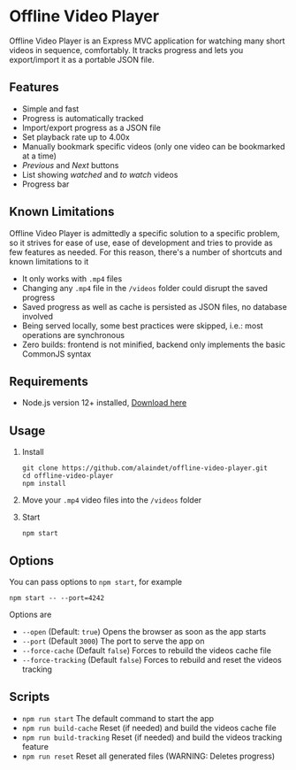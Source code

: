 # Offline Video Player

Offline Video Player is an Express MVC application for watching many short videos in sequence, comfortably. It tracks progress and lets you export/import it as a portable JSON file.


## Features

- Simple and fast
- Progress is automatically tracked
- Import/export progress as a JSON file
- Set playback rate up to 4.00x
- Manually bookmark specific videos (only one video can be bookmarked at a time)
- *Previous* and *Next* buttons
- List showing *watched* and *to watch* videos
- Progress bar


## Known Limitations

Offline Video Player is admittedly a specific solution to a specific problem, so it strives for ease of use, ease of development and tries to provide as few features as needed. For this reason, there's a number of shortcuts and known limitations to it

- It only works with `.mp4` files
- Changing any `.mp4` file in the `/videos` folder could disrupt the saved progress
- Saved progress as well as cache is persisted as JSON files, no database involved
- Being served locally, some best practices were skipped, i.e.: most operations are synchronous
- Zero builds: frontend is not minified, backend only implements the basic CommonJS syntax


## Requirements

- Node.js version 12+ installed, [Download here](https://nodejs.org/it/download/)


## Usage

1. Install
   ```
   git clone https://github.com/alaindet/offline-video-player.git
   cd offline-video-player
   npm install
   ```

2. Move your `.mp4` video files into the `/videos` folder

3. Start
   ```
   npm start
   ```

## Options

You can pass options to `npm start`, for example

```
npm start -- --port=4242
```

Options are

- `--open` (Default: `true`) Opens the browser as soon as the app starts
- `--port` (Default `3000`) The port to serve the app on
- `--force-cache` (Default `false`) Forces to rebuild the videos cache file
- `--force-tracking` (Default `false`) Forces to rebuild and reset the videos tracking


## Scripts

- `npm run start` The default command to start the app
- `npm run build-cache` Reset (if needed) and build the videos cache file
- `npm run build-tracking` Reset (if needed) and build the videos tracking feature
- `npm run reset` Reset all generated files (WARNING: Deletes progress)
